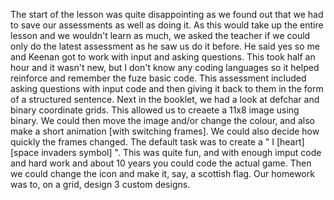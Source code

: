 The start of the lesson was quite disappointing as we found out that we had to save our assessments as well as doing it. As this would take up the entire lesson and we wouldn't learn as much, we asked the teacher if we could only do the latest assessment as he saw us do it before. He said yes so me and Keenan got to work with input and asking questions.
This took half an hour and it wasn't new, but I don't know any coding languages so it helped reinforce and remember the fuze basic code. This assessment included asking questions with input code and then giving it back to them in the form of a structured sentence.
Next in the booklet, we had a look at defchar and binary coordinate grids. This allowed us to creaete a 11x8 image using binary. We could then move the image and/or change the colour, and also make a short animation [with switching frames]. We could also decide how quickly the frames changed.
The default task was to create a " I [heart] [space invaders symbol] ". This was quite fun, and with enough imput code and hard work and about 10 years you could code the actual game.
Then we could change the icon and make it, say, a scottish flag. Our homework was to, on a grid, design 3 custom designs.
